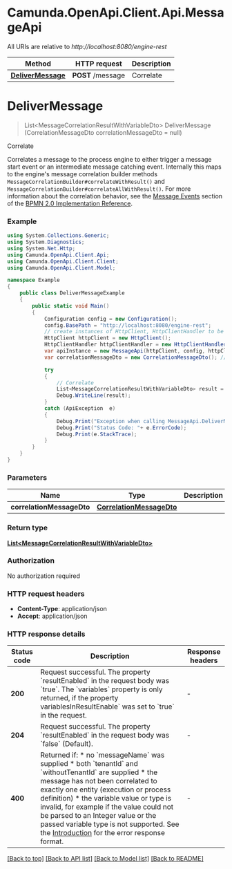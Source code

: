 # Camunda.OpenApi.Client.Api.MessageApi

All URIs are relative to *http://localhost:8080/engine-rest*

Method | HTTP request | Description
------------- | ------------- | -------------
[**DeliverMessage**](MessageApi.md#delivermessage) | **POST** /message | Correlate


<a name="delivermessage"></a>
# **DeliverMessage**
> List&lt;MessageCorrelationResultWithVariableDto&gt; DeliverMessage (CorrelationMessageDto correlationMessageDto = null)

Correlate

Correlates a message to the process engine to either trigger a message start event or an intermediate message  catching event. Internally this maps to the engine's message correlation builder methods `MessageCorrelationBuilder#correlateWithResult()` and `MessageCorrelationBuilder#correlateAllWithResult()`. For more information about the correlation behavior, see the [Message Events](https://docs.camunda.org/manual/7.17/bpmn20/events/message-events/) section of the [BPMN 2.0 Implementation Reference](https://docs.camunda.org/manual/7.17/reference/bpmn20/).

### Example
```csharp
using System.Collections.Generic;
using System.Diagnostics;
using System.Net.Http;
using Camunda.OpenApi.Client.Api;
using Camunda.OpenApi.Client.Client;
using Camunda.OpenApi.Client.Model;

namespace Example
{
    public class DeliverMessageExample
    {
        public static void Main()
        {
            Configuration config = new Configuration();
            config.BasePath = "http://localhost:8080/engine-rest";
            // create instances of HttpClient, HttpClientHandler to be reused later with different Api classes
            HttpClient httpClient = new HttpClient();
            HttpClientHandler httpClientHandler = new HttpClientHandler();
            var apiInstance = new MessageApi(httpClient, config, httpClientHandler);
            var correlationMessageDto = new CorrelationMessageDto(); // CorrelationMessageDto |  (optional) 

            try
            {
                // Correlate
                List<MessageCorrelationResultWithVariableDto> result = apiInstance.DeliverMessage(correlationMessageDto);
                Debug.WriteLine(result);
            }
            catch (ApiException  e)
            {
                Debug.Print("Exception when calling MessageApi.DeliverMessage: " + e.Message );
                Debug.Print("Status Code: "+ e.ErrorCode);
                Debug.Print(e.StackTrace);
            }
        }
    }
}
```

### Parameters

Name | Type | Description  | Notes
------------- | ------------- | ------------- | -------------
 **correlationMessageDto** | [**CorrelationMessageDto**](CorrelationMessageDto.md)|  | [optional] 

### Return type

[**List&lt;MessageCorrelationResultWithVariableDto&gt;**](MessageCorrelationResultWithVariableDto.md)

### Authorization

No authorization required

### HTTP request headers

 - **Content-Type**: application/json
 - **Accept**: application/json


### HTTP response details
| Status code | Description | Response headers |
|-------------|-------------|------------------|
| **200** | Request successful. The property &#x60;resultEnabled&#x60; in the request body was &#x60;true&#x60;. The &#x60;variables&#x60; property is only returned, if the property variablesInResultEnable&#x60; was set to &#x60;true&#x60; in the request. |  -  |
| **204** | Request successful. The property &#x60;resultEnabled&#x60; in the request body was &#x60;false&#x60; (Default). |  -  |
| **400** | Returned if: * no &#x60;messageName&#x60; was supplied * both &#x60;tenantId&#x60; and &#x60;withoutTenantId&#x60; are supplied * the message has not been correlated to exactly one entity (execution or process definition) * the variable value or type is invalid, for example if the value could not be parsed to an Integer value or the passed variable type is not supported.  See the [Introduction](https://docs.camunda.org/manual/7.17/reference/rest/overview/#error-handling) for the error response format. |  -  |

[[Back to top]](#) [[Back to API list]](../README.md#documentation-for-api-endpoints) [[Back to Model list]](../README.md#documentation-for-models) [[Back to README]](../README.md)

